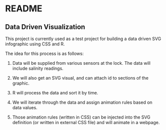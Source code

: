 README
================

## Data Driven Visualization

This project is currently used as a test project for building a data
driven SVG infographic using CSS and R.

The idea for this process is as follows:

1.  Data will be supplied from various sensors at the lock. The data
    will include salinity readings.

2.  We will also get an SVG visual, and can attach id to sections of the
    graphic.

3.  R will process the data and sort it by time.

4.  We will iterate through the data and assign animation rules based on
    data values.

5.  Those animation rules (written in CSS) can be injected into the SVG
    definition (or written in external CSS file) and will animate in a
    webpage.
